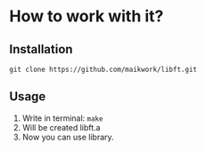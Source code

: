 # How to work with it?
## Installation
 `git clone https://github.com/maikwork/libft.git`
## Usage
 1) Write in terminal: `make`
 2) Will be created libft.a
 3) Now you can use library.